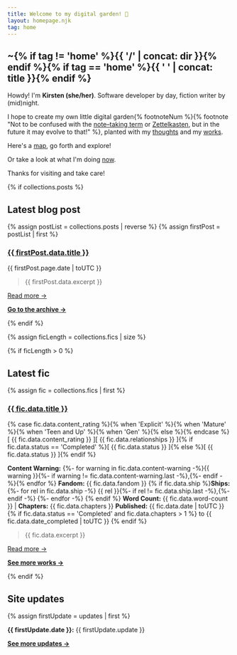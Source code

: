 ```yaml
---
title: Welcome to my digital garden! 🌱
layout: homepage.njk
tag: home
---
```


<section class="content">

# ~{% if tag != 'home' %}{{ '/' | concat: dir }}{% endif %}{% if tag == 'home' %}{{ ' ' | concat: title }}{% endif %}

Howdy! I'm **Kirsten (she/her)**. Software developer by day, fiction writer by (mid)night.

I hope to create my own little digital garden{% footnoteNum %}{% footnote "Not to be confused with the [note–taking term](https://github.com/MaggieAppleton/digital-gardeners#what-is-digital-gardening) or [Zettelkasten](https://zettelkasten.de/posts/overview/), but in the future it may evolve to that!" %}, planted with my [thoughts](/blog) and my [works](/writing).

Here's a [map](/sitemap), go forth and explore!

Or take a look at what I'm doing [now](/now).

Thanks for visiting and take care!

<div id='neossg'>
  <script type="text/javascript" src="https://neossg.neocities.org/onionring-variables.js"></script>
  <script type="text/javascript" src="https://neossg.neocities.org/onionring-widget.js"></script>
</div>

</section>

{% if collections.posts %}

<section class="content">

## Latest blog post

{% assign postList = collections.posts | reverse %}
{% assign firstPost = postList | first %}

### <a href="{{ firstPost.url }}" class="post">{{ firstPost.data.title }}</a>

<span class="post-date">{{ firstPost.page.date | toUTC }}</span>

> {{ firstPost.data.excerpt }}

<a href="{{ firstPost.url }}">Read more →</a>

**[Go to the archive →](/blog/)**

</section>

{% endif %}

{% assign ficLength = collections.fics | size %}

{% if ficLength > 0 %}

<section class="content">

## Latest fic

{% assign fic = collections.fics | first %}

<div class="fic">
<h3>
<a href="{{ fic.page.url }}" class="post">{{ fic.data.title }}</a></h3>
{% case fic.data.content_rating %}{% when 'Explicit' %}<span class="stat explicit">{% when 'Mature' %}<span class="stat explicit">{% when 'Teen and Up' %}<span class="stat teen">{% when 'Gen' %}<span class="stat teen">{% else %}<span class="stat">{% endcase %}[ {{ fic.data.content_rating }} ]</span><span class="stat ship">[ {{ fic.data.relationships }} ]</span>{% if fic.data.status == 'Completed' %}<span class="stat completed">[ {{ fic.data.status }} ]</span>{% else %}<span class="stat wip">[ {{ fic.data.status }} ]</span>{% endif %}

**Content Warning:**
{%- for warning in fic.data.content-warning -%}<span>{{ warning }}{%- if warning != fic.data.content-warning.last -%},{%- endif -%}</span>{% endfor %}
**Fandom:** {{ fic.data.fandom }}
{% if fic.data.ship %}**Ships:**
{%- for rel in fic.data.ship -%}
<span>{{ rel }}{%- if rel != fic.data.ship.last -%},{%- endif -%}</span>
{%- endfor -%}
{% endif %}
**Word Count:** {{ fic.data.word-count }} | **Chapters:** {{ fic.data.chapters }}
**Published:** {{ fic.data.date | toUTC }}{% if fic.data.status == 'Completed' and fic.data.chapters > 1  %} to {{ fic.data.date_completed | toUTC }} {% endif %}

> {{ fic.data.excerpt }}

<a href="{{ fic.url }}">Read more →</a>

**[See more works →](/writing/)**

</div>

</section>

{% endif %}

<section class="content">

## Site updates

{% assign firstUpdate = updates | first %}

**{{ firstUpdate.date }}:** {{ firstUpdate.update }}

**[See more updates →](/changelog)**

<p></p>

</section>

